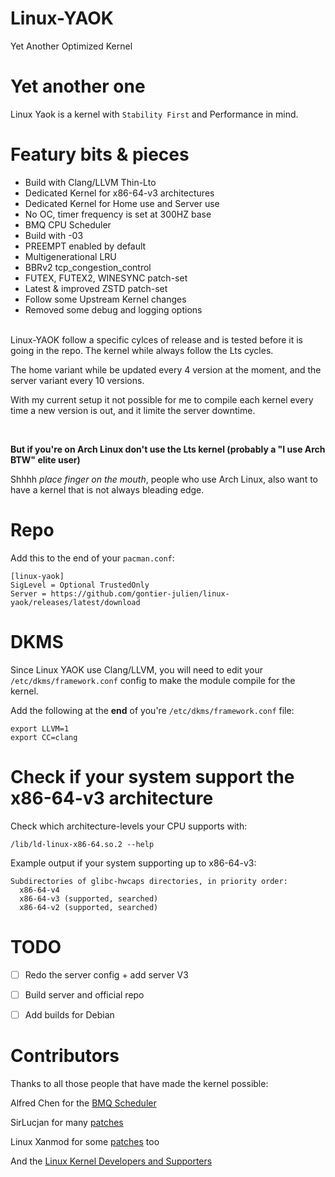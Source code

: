 # Linux-YAOK
Yet Another Optimized Kernel

# Yet another one
Linux Yaok is a kernel with `Stability First` and Performance in mind.

# Featury bits & pieces
- Build with Clang/LLVM Thin-Lto
- Dedicated Kernel for x86-64-v3 architectures
- Dedicated Kernel for Home use and Server use
- No OC, timer frequency is set at 300HZ base
- BMQ CPU Scheduler
- Build with -03
- PREEMPT enabled by default
- Multigenerational LRU
- BBRv2 tcp_congestion_control
- FUTEX, FUTEX2, WINESYNC patch-set
- Latest & improved ZSTD patch-set
- Follow some Upstream Kernel changes
- Removed some debug and logging options

<br/>
Linux-YAOK follow a specific cylces of release and is tested before it is going in the repo.
The kernel while always follow the Lts cycles.

The home variant while be updated every 4 version at the moment, and the server variant every 10 versions.

With my current setup it not possible for me to compile each kernel every time a new version is out,
and it limite the server downtime.

<br/>

**But if you're on Arch Linux don't use the Lts kernel (probably a "I use Arch BTW" elite user)**

Shhhh *place finger on the mouth*, people who use Arch Linux, also want to have a kernel that is not always bleading edge.

# Repo

Add this to the end of your `pacman.conf`:

```
[linux-yaok]
SigLevel = Optional TrustedOnly
Server = https://github.com/gontier-julien/linux-yaok/releases/latest/download
```

# DKMS

Since Linux YAOK use Clang/LLVM, you will need to edit your `/etc/dkms/framework.conf` config to make the module compile for the kernel.

Add the following at the **end** of you're `/etc/dkms/framework.conf` file:
```
export LLVM=1
export CC=clang
```

# Check if your system support the x86-64-v3 architecture

Check which architecture-levels your CPU supports with:
```
/lib/ld-linux-x86-64.so.2 --help
```
Example output if your system supporting up to x86-64-v3:
```
Subdirectories of glibc-hwcaps directories, in priority order:
  x86-64-v4
  x86-64-v3 (supported, searched)
  x86-64-v2 (supported, searched)
```

# TODO

- [ ] Redo the server config + add server V3
- [ ] Build server and official repo
- [ ] Add builds for Debian


# Contributors

Thanks to all those people that have made the kernel possible:

Alfred Chen for the [BMQ Scheduler](https://gitlab.com/alfredchen/projectc)

SirLucjan for many [patches](https://github.com/sirlucjan/kernel-patches)

Linux Xanmod for some [patches](https://github.com/xanmod/linux-patches) too

And the [Linux Kernel Developers and Supporters](https://www.kernel.org/)
